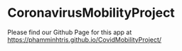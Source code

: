 # CoronavirusMobilityProject

Please find our Github Page for this app at https://phamminhtris.github.io/CovidMobilityProject/
